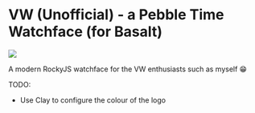 # VW (Unofficial) - a Pebble Time Watchface (for Basalt)


![](https://pbs.twimg.com/media/CsruGyRVUAAfgdv.jpg)

A modern RockyJS watchface for the VW enthusiasts such as myself 😁

TODO:
- Use Clay to configure the colour of the logo
